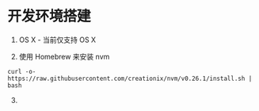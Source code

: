 # 开发环境搭建

1. OS X - 当前仅支持 OS X

2. 使用 Homebrew 来安装 nvm
```
curl -o- https://raw.githubusercontent.com/creationix/nvm/v0.26.1/install.sh | bash
```

3.

